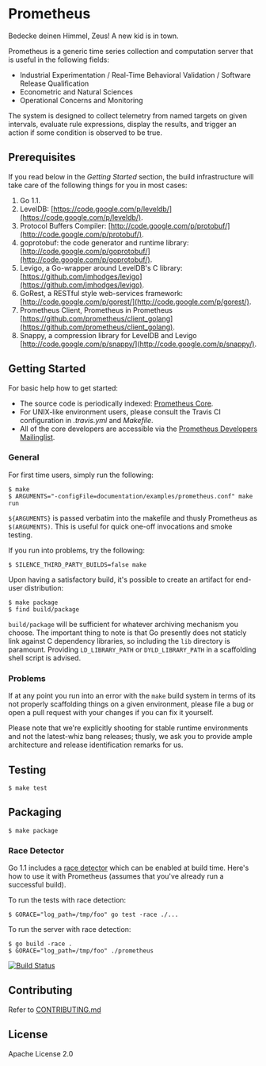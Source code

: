 # Prometheus

Bedecke deinen Himmel, Zeus!  A new kid is in town.

Prometheus is a generic time series collection and computation server that is
useful in the following fields:

* Industrial Experimentation / Real-Time Behavioral Validation / Software Release Qualification
* Econometric and Natural Sciences
* Operational Concerns and Monitoring

The system is designed to collect telemetry from named targets on given
intervals, evaluate rule expressions, display the results, and trigger an
action if some condition is observed to be true.

## Prerequisites
If you read below in the _Getting Started_ section, the build infrastructure
will take care of the following things for you in most cases:

  1. Go 1.1.
  2. LevelDB: [https://code.google.com/p/leveldb/](https://code.google.com/p/leveldb/).
  3. Protocol Buffers Compiler: [http://code.google.com/p/protobuf/](http://code.google.com/p/protobuf/).
  4. goprotobuf: the code generator and runtime library: [http://code.google.com/p/goprotobuf/](http://code.google.com/p/goprotobuf/).
  5. Levigo, a Go-wrapper around LevelDB's C library: [https://github.com/jmhodges/levigo](https://github.com/jmhodges/levigo).
  6. GoRest, a RESTful style web-services framework: [http://code.google.com/p/gorest/](http://code.google.com/p/gorest/).
  7. Prometheus Client, Prometheus in Prometheus [https://github.com/prometheus/client_golang](https://github.com/prometheus/client_golang).
  8. Snappy, a compression library for LevelDB and Levigo [http://code.google.com/p/snappy/](http://code.google.com/p/snappy/).

## Getting Started

For basic help how to get started:

  * The source code is periodically indexed: [Prometheus Core](http://godoc.org/github.com/prometheus/prometheus).
  * For UNIX-like environment users, please consult the Travis CI configuration in _.travis.yml_ and _Makefile_.
  * All of the core developers are accessible via the [Prometheus Developers Mailinglist](https://groups.google.com/forum/?fromgroups#!forum/prometheus-developers).

### General

For first time users, simply run the following:

    $ make
    $ ARGUMENTS="-configFile=documentation/examples/prometheus.conf" make run

``${ARGUMENTS}`` is passed verbatim into the makefile and thusly Prometheus as
``$(ARGUMENTS)``.  This is useful for quick one-off invocations and smoke
testing.

If you run into problems, try the following:

    $ SILENCE_THIRD_PARTY_BUILDS=false make

Upon having a satisfactory build, it's possible to create an artifact for
end-user distribution:

    $ make package
    $ find build/package

``build/package`` will be sufficient for whatever archiving mechanism you
choose.  The important thing to note is that Go presently does not
staticly link against C dependency libraries, so including the ``lib``
directory is paramount.  Providing ``LD_LIBRARY_PATH`` or
``DYLD_LIBRARY_PATH`` in a scaffolding shell script is advised.


### Problems
If at any point you run into an error with the ``make`` build system in terms of
its not properly scaffolding things on a given environment, please file a bug or
open a pull request with your changes if you can fix it yourself.

Please note that we're explicitly shooting for stable runtime environments and
not the latest-whiz bang releases; thusly, we ask you to provide ample
architecture and release identification remarks for us.

## Testing

    $ make test

## Packaging

    $ make package

### Race Detector

Go 1.1 includes a [race detector](http://tip.golang.org/doc/articles/race_detector.html)
which can be enabled at build time. Here's how to use it with Prometheus
(assumes that you've already run a successful build).

To run the tests with race detection:

    $ GORACE="log_path=/tmp/foo" go test -race ./...

To run the server with race detection:

    $ go build -race .
    $ GORACE="log_path=/tmp/foo" ./prometheus

[![Build Status](https://travis-ci.org/prometheus/prometheus.png)](https://travis-ci.org/prometheus/prometheus)

## Contributing

Refer to [CONTRIBUTING.md](CONTRIBUTING.md)

## License

Apache License 2.0
